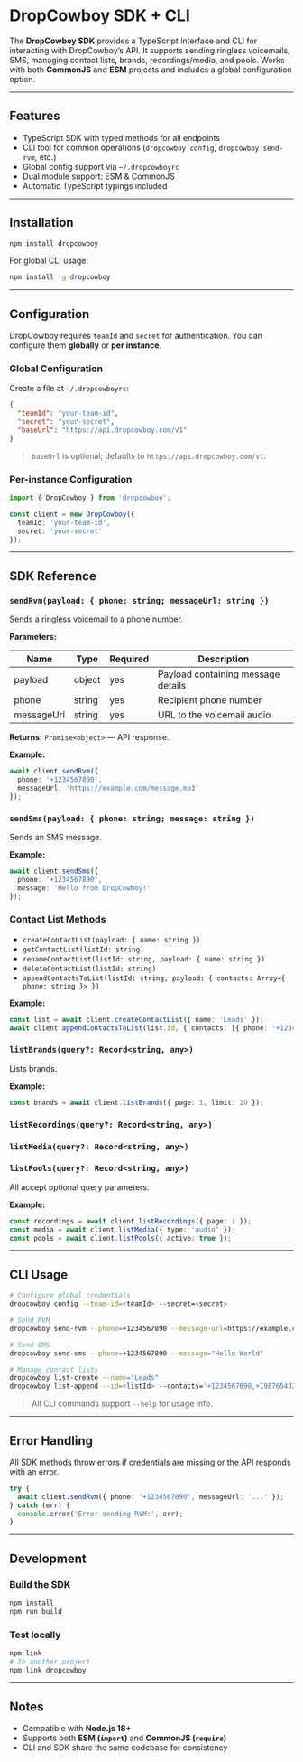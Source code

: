 # DropCowboy SDK + CLI

The **DropCowboy SDK** provides a TypeScript interface and CLI for interacting with DropCowboy’s API. It supports sending ringless voicemails, SMS, managing contact lists, brands, recordings/media, and pools. Works with both **CommonJS** and **ESM** projects and includes a global configuration option.

---

## Features

- TypeScript SDK with typed methods for all endpoints
- CLI tool for common operations (`dropcowboy config`, `dropcowboy send-rvm`, etc.)
- Global config support via `~/.dropcowboyrc`
- Dual module support: ESM & CommonJS
- Automatic TypeScript typings included

---

## Installation

```bash
npm install dropcowboy
```

For global CLI usage:

```bash
npm install -g dropcowboy
```

---

## Configuration

DropCowboy requires `teamId` and `secret` for authentication. You can configure them **globally** or **per instance**.

### Global Configuration

Create a file at `~/.dropcowboyrc`:

```json
{
  "teamId": "your-team-id",
  "secret": "your-secret",
  "baseUrl": "https://api.dropcowboy.com/v1"
}
```

> `baseUrl` is optional; defaults to `https://api.dropcowboy.com/v1`.

### Per-instance Configuration

```ts
import { DropCowboy } from 'dropcowboy';

const client = new DropCowboy({
  teamId: 'your-team-id',
  secret: 'your-secret'
});
```

---

## SDK Reference

### `sendRvm(payload: { phone: string; messageUrl: string })`

Sends a ringless voicemail to a phone number.

**Parameters:**

| Name       | Type   | Required | Description                 |
|------------|--------|---------|-----------------------------|
| payload    | object | yes     | Payload containing message details |
| phone      | string | yes     | Recipient phone number      |
| messageUrl | string | yes     | URL to the voicemail audio |

**Returns:** `Promise<object>` — API response.

**Example:**

```ts
await client.sendRvm({
  phone: '+1234567890',
  messageUrl: 'https://example.com/message.mp3'
});
```

### `sendSms(payload: { phone: string; message: string })`

Sends an SMS message.

**Example:**

```ts
await client.sendSms({
  phone: '+1234567890',
  message: 'Hello from DropCowboy!'
});
```

### Contact List Methods

- `createContactList(payload: { name: string })`
- `getContactList(listId: string)`
- `renameContactList(listId: string, payload: { name: string })`
- `deleteContactList(listId: string)`
- `appendContactsToList(listId: string, payload: { contacts: Array<{ phone: string }> })`

**Example:**

```ts
const list = await client.createContactList({ name: 'Leads' });
await client.appendContactsToList(list.id, { contacts: [{ phone: '+1234567890' }] });
```

### `listBrands(query?: Record<string, any>)`

Lists brands.

**Example:**

```ts
const brands = await client.listBrands({ page: 1, limit: 20 });
```

### `listRecordings(query?: Record<string, any>)`
### `listMedia(query?: Record<string, any>)`
### `listPools(query?: Record<string, any>)`

All accept optional query parameters.

**Example:**

```ts
const recordings = await client.listRecordings({ page: 1 });
const media = await client.listMedia({ type: 'audio' });
const pools = await client.listPools({ active: true });
```

---

## CLI Usage

```bash
# Configure global credentials
dropcowboy config --team-id=<teamId> --secret=<secret>

# Send RVM
dropcowboy send-rvm --phone=+1234567890 --message-url=https://example.com/message.mp3

# Send SMS
dropcowboy send-sms --phone=+1234567890 --message="Hello World"

# Manage contact lists
dropcowboy list-create --name="Leads"
dropcowboy list-append --id=<listId> --contacts='+1234567890,+1987654321'
```

> All CLI commands support `--help` for usage info.

---

## Error Handling

All SDK methods throw errors if credentials are missing or the API responds with an error.

```ts
try {
  await client.sendRvm({ phone: '+1234567890', messageUrl: '...' });
} catch (err) {
  console.error('Error sending RVM:', err);
}
```

---

## Development

### Build the SDK

```bash
npm install
npm run build
```

### Test locally

```bash
npm link
# In another project
npm link dropcowboy
```

---

## Notes

- Compatible with **Node.js 18+**
- Supports both **ESM (`import`)** and **CommonJS (`require`)**
- CLI and SDK share the same codebase for consistency
